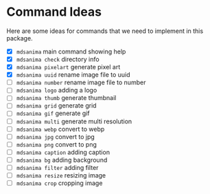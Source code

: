 # Command Ideas

Here are some ideas for commands that we need to implement in this package.

- [x] `mdsanima` main command showing help
- [x] `mdsanima check` directory info
- [x] `mdsanima pixelart` generate pixel art
- [x] `mdsanima uuid` rename image file to uuid
- [ ] `mdsanima number` rename image file to number
- [ ] `mdsanima logo` adding a logo
- [ ] `mdsanima thumb` generate thumbnail
- [ ] `mdsanima grid` generate grid
- [ ] `mdsanima gif` generate gif
- [ ] `mdsanima multi` generate multi resolution
- [ ] `mdsanima webp` convert to webp
- [ ] `mdsanima jpg` convert to jpg
- [ ] `mdsanima png` convert to png
- [ ] `mdsanima caption` adding caption
- [ ] `mdsanima bg` adding background
- [ ] `mdsanima filter` adding filter
- [ ] `mdsanima resize` resizing image
- [ ] `mdsanima crop` cropping image

